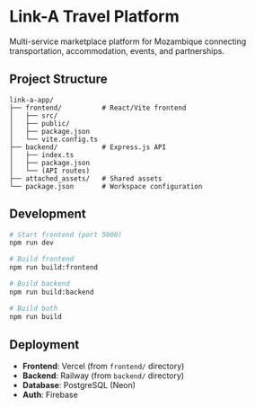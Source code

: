 # Link-A Travel Platform

Multi-service marketplace platform for Mozambique connecting transportation, accommodation, events, and partnerships.

## Project Structure

```
link-a-app/
├── frontend/          # React/Vite frontend
│   ├── src/
│   ├── public/
│   ├── package.json
│   └── vite.config.ts
├── backend/           # Express.js API
│   ├── index.ts
│   ├── package.json
│   └── (API routes)
├── attached_assets/   # Shared assets
└── package.json       # Workspace configuration
```

## Development

```bash
# Start frontend (port 5000)
npm run dev

# Build frontend
npm run build:frontend

# Build backend  
npm run build:backend

# Build both
npm run build
```

## Deployment

- **Frontend**: Vercel (from `frontend/` directory)
- **Backend**: Railway (from `backend/` directory)
- **Database**: PostgreSQL (Neon)
- **Auth**: Firebase